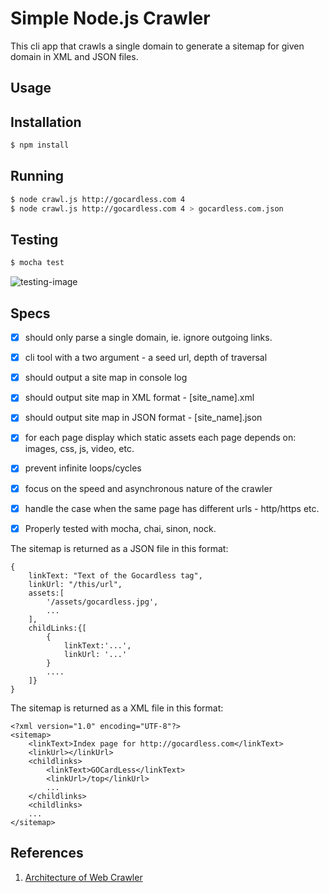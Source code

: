 Simple Node.js Crawler
===================

This cli app that crawls a single domain to generate a sitemap for given domain in XML and JSON files. 

## Usage

Installation
-----------
```sh
$ npm install
```

Running
-----------
```sh
$ node crawl.js http://gocardless.com 4
$ node crawl.js http://gocardless.com 4 > gocardless.com.json
```

Testing
-----------
```sh
$ mocha test
```
![testing-image](https://raw.githubusercontent.com/swarnavinash/Crawler-node/14513af970b3c1885851eeecafc236e75b2b4626/testing.png)


## Specs

- [x] should only parse a single domain, ie. ignore outgoing links.
- [x] cli tool with a two argument - a seed url, depth of traversal
- [x] should output a site map in console log
- [x] should output site map in XML format - [site_name].xml
- [x] should output site map in JSON format - [site_name].json
- [x] for each page display which static assets each page depends on: images, css, js, video, etc.
- [x] prevent infinite loops/cycles
- [x] focus on the speed and asynchronous nature of the crawler
- [x] handle the case when the same page has different urls - http/https etc. 
- [x] Properly tested with mocha, chai, sinon, nock. 


The sitemap is returned as a JSON file in this format:

	{
		linkText: "Text of the Gocardless tag",
		linkUrl: "/this/url",
		assets:[
			'/assets/gocardless.jpg',
			...
		],
		childLinks:{[
			{
				linkText:'...',
				linkUrl: '...'
			}
			....
		]}
	}

The sitemap is returned as a XML file in this format:

	<?xml version="1.0" encoding="UTF-8"?>
	<sitemap>
		<linkText>Index page for http://gocardless.com</linkText>
		<linkUrl></linkUrl>
		<childlinks>
			<linkText>GOCardLess</linkText>
			<linkUrl>/top</linkUrl>
			...
		</childlinks>
		<childlinks>
		...
	</sitemap>

## References
1. [Architecture of Web Crawler](http://research.microsoft.com/pubs/102936/eds-webcrawlerarchitecture.pdf)
